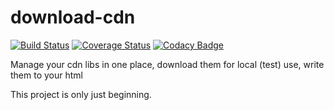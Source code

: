 # download-cdn

[![Build Status](https://travis-ci.org/cmplank/download-cdn.svg?branch=master)](https://travis-ci.org/cmplank/download-cdn) [![Coverage Status](https://coveralls.io/repos/github/cmplank/download-cdn/badge.svg?branch=master)](https://coveralls.io/github/cmplank/download-cdn?branch=master) [![Codacy Badge](https://api.codacy.com/project/badge/Grade/78430de6c5614086b481693f14de3206)](https://www.codacy.com/app/cmplank/download-cdn?utm_source=github.com&amp;utm_medium=referral&amp;utm_content=cmplank/download-cdn&amp;utm_campaign=Badge_Grade)

Manage your cdn libs in one place, download them for local (test) use, write them to your html

This project is only just beginning.